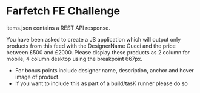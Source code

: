 # Farfetch FE Challenge

items.json contains a REST API response. 

You have been asked to create a JS application which will output only products from this feed with the DesignerName Gucci and the price between £500 and £2000. Please display these products as 2 column for mobile, 4 column desktop using the breakpoint 667px.

- For bonus points include designer name, description, anchor and hover image of product.
- If you want to include this as part of a build/tasK runner please do so
